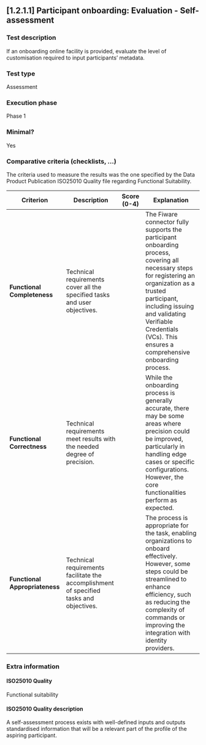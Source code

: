 
## [1.2.1.1] Participant onboarding: Evaluation - Self-assessment
 
### Test description
If an onboarding online facility is provided, evaluate the level of customisation required to input participants’ metadata.
 
### Test type
Assessment
 
### Execution phase
Phase 1
 
### Minimal?
Yes

### Comparative criteria (checklists, ...)
The criteria used to measure the results was the one specified by the Data Product Publication ISO25010 Quality file regarding Functional Suitability.

| **Criterion**                | **Description**                                                                                     | **Score (0-4)** | **Explanation** |
|------------------------------|-----------------------------------------------------------------------------------------------------|-----------------|-----------------|
| **Functional Completeness**   | Technical requirements cover all the specified tasks and user objectives.                          |         | The Fiware connector fully supports the participant onboarding process, covering all necessary steps for registering an organization as a trusted participant, including issuing and validating Verifiable Credentials (VCs). This ensures a comprehensive onboarding process. |
| **Functional Correctness**    | Technical requirements meet results with the needed degree of precision.                           |             | While the onboarding process is generally accurate, there may be some areas where precision could be improved, particularly in handling edge cases or specific configurations. However, the core functionalities perform as expected. |
| **Functional Appropriateness**| Technical requirements facilitate the accomplishment of specified tasks and objectives.            |           | The process is appropriate for the task, enabling organizations to onboard effectively. However, some steps could be streamlined to enhance efficiency, such as reducing the complexity of commands or improving the integration with identity providers. |

### Extra information
#### ISO25010 Quality
Functional suitability
#### ISO25010 Quality description
A self-assessment process exists with well-defined inputs and outputs standardised information that will be a relevant part of the profile of the aspiring participant. 
    